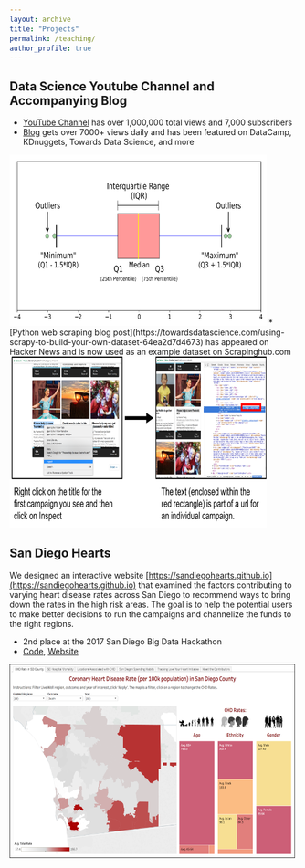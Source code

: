 ```yaml
---
layout: archive
title: "Projects"
permalink: /teaching/
author_profile: true
---
```


## Data Science Youtube Channel and Accompanying Blog
* [YouTube	Channel](https://www.youtube.com/c/MichaelGalarnyk) has	over 1,000,000 total views and 7,000 subscribers
* [Blog](https://medium.com/@GalarnykMichael) gets	over 7000+ views	daily	and	has	been	featured	on	DataCamp,	KDnuggets, Towards	Data	Science, and	more<br />
<img src='/images/boxplot.png' width="450" height="300">
* [Python web scraping blog post](https://towardsdatascience.com/using-scrapy-to-build-your-own-dataset-64ea2d7d4673) has appeared on Hacker News and is now used as an example dataset on Scrapinghub.com<br />
<img src='/images/scrapyrightclick.png' width="450" height="300">

## San Diego Hearts
We designed an interactive website [https://sandiegohearts.github.io](https://sandiegohearts.github.io) that examined the factors contributing to varying heart disease rates across San Diego to recommend ways to bring down the rates in the high risk areas. The goal is to help the potential users to make better decisions to run the campaigns and channelize the funds to the right regions.

* 2nd place at the 2017 San Diego Big Data Hackathon
* [Code](https://github.com/sandiegohearts/sandiegohearts.github.io), [Website](https://sandiegohearts.github.io/)<br />
<img src='/images/sanDiegoHearts.png' width="500" height="340">
